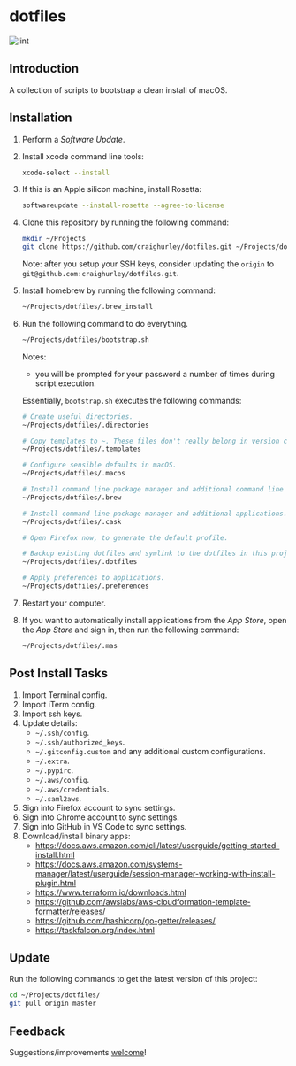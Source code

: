 # dotfiles

![lint](https://github.com/craighurley/dotfiles/workflows/lint/badge.svg)

## Introduction

A collection of scripts to bootstrap a clean install of macOS.

## Installation

1. Perform a _Software Update_.

1. Install xcode command line tools:

    ```sh
    xcode-select --install
    ```

1. If this is an Apple silicon machine, install Rosetta:

    ```sh
    softwareupdate --install-rosetta --agree-to-license
    ```

1. Clone this repository by running the following command:

    ```sh
    mkdir ~/Projects
    git clone https://github.com/craighurley/dotfiles.git ~/Projects/dotfiles
    ```

    Note: after you setup your SSH keys, consider updating the `origin` to `git@github.com:craighurley/dotfiles.git`.

1. Install homebrew by running the following command:

    ```sh
    ~/Projects/dotfiles/.brew_install
    ```

1. Run the following command to do everything.

    ```sh
    ~/Projects/dotfiles/bootstrap.sh
    ```

    Notes:

    - you will be prompted for your password a number of times during script execution.

    Essentially, `bootstrap.sh` executes the following commands:

    ```sh
    # Create useful directories.
    ~/Projects/dotfiles/.directories

    # Copy templates to ~. These files don't really belong in version control, hence they are not symlinked.
    ~/Projects/dotfiles/.templates

    # Configure sensible defaults in macOS.
    ~/Projects/dotfiles/.macos

    # Install command line package manager and additional command line tools.
    ~/Projects/dotfiles/.brew

    # Install command line package manager and additional applications.
    ~/Projects/dotfiles/.cask

    # Open Firefox now, to generate the default profile.

    # Backup existing dotfiles and symlink to the dotfiles in this project.
    ~/Projects/dotfiles/.dotfiles

    # Apply preferences to applications.
    ~/Projects/dotfiles/.preferences
    ```

1. Restart your computer.

1. If you want to automatically install applications from the _App Store_, open the _App Store_ and sign in, then run the following command:

    ```sh
    ~/Projects/dotfiles/.mas
    ```

## Post Install Tasks

1. Import Terminal config.
1. Import iTerm config.
1. Import ssh keys.
1. Update details:
    - `~/.ssh/config`.
    - `~/.ssh/authorized_keys`.
    - `~/.gitconfig.custom` and any additional custom configurations.
    - `~/.extra`.
    - `~/.pypirc`.
    - `~/.aws/config`.
    - `~/.aws/credentials`.
    - `~/.saml2aws`.
1. Sign into Firefox account to sync settings.
1. Sign into Chrome account to sync settings.
1. Sign into GitHub in VS Code to sync settings.
1. Download/install binary apps:
    - https://docs.aws.amazon.com/cli/latest/userguide/getting-started-install.html
    - https://docs.aws.amazon.com/systems-manager/latest/userguide/session-manager-working-with-install-plugin.html
    - https://www.terraform.io/downloads.html
    - https://github.com/awslabs/aws-cloudformation-template-formatter/releases/
    - https://github.com/hashicorp/go-getter/releases/
    - https://taskfalcon.org/index.html

## Update

Run the following commands to get the latest version of this project:

```sh
cd ~/Projects/dotfiles/
git pull origin master
```

## Feedback

Suggestions/improvements [welcome](https://github.com/craighurley/dotfiles/issues)!
